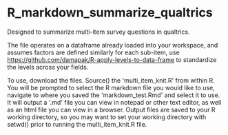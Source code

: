 # R_markdown_summarize_qualtrics
Designed to summarize multi-item survey questions in qualtrics. 

The file operates on a dataframe already loaded into your workspace, and assumes factors are defined similarly for each sub-item, use https://github.com/damapak/R-apply-levels-to-data-frame to standardize the levels across your fields.

To use, download the files.  Source() the 'multi_item_knit.R' from within R.  You will be prompted to select the R markdown file you would like to use, navigate to where you saved the 'markdown_test.Rmd' and select it to use.  It will output a '.md' file you can view in notepad or other text editor, as well as an html file you can view in a browser.  Output files are saved to your R working directory, so you may want to set your working directory with setwd() prior to running the multi_item_knit.R file.
